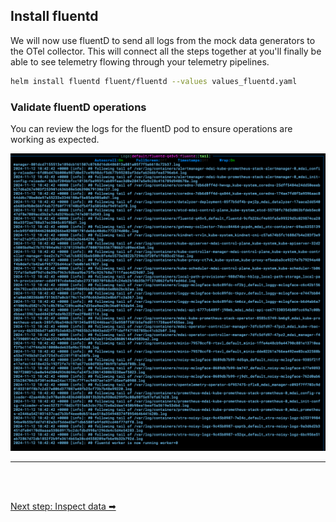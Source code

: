 ## Install fluentd

We will now use fluentD to send all logs from the mock data generators to the OTel collector. This will connect all the steps together at you'll finally be able to see telemetry flowing through your telemetry pipelines.

```sh
helm install fluentd fluent/fluentd --values values_fluentd.yaml
```

### Validate fluentD operations

You can review the logs for the fluentD pod to ensure operations are working as expected.

![fluentd_validate](../../media/fluentd_validate.png)

----

<br />
<br />

[Next step: Inspect data ➡](inspect_data.md)